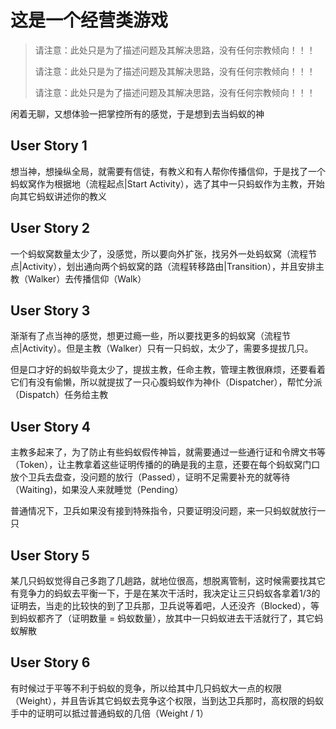 # 这是一个经营类游戏

> 请注意：此处只是为了描述问题及其解决思路，没有任何宗教倾向！！！
>
> 请注意：此处只是为了描述问题及其解决思路，没有任何宗教倾向！！！
>
> 请注意：此处只是为了描述问题及其解决思路，没有任何宗教倾向！！！

闲着无聊，又想体验一把掌控所有的感觉，于是想到去当蚂蚁的神



## User Story 1

想当神，想操纵全局，就需要有信徒，有教义和有人帮你传播信仰，于是找了一个蚂蚁窝作为根据地（流程起点|Start Activity），选了其中一只蚂蚁作为主教，开始向其它蚂蚁讲述你的教义



## User Story 2

一个蚂蚁窝数量太少了，没感觉，所以要向外扩张，找另外一处蚂蚁窝（流程节点|Activity），划出通向两个蚂蚁窝的路（流程转移路由|Transition），并且安排主教（Walker）去传播信仰（Walk）



## User Story 3

渐渐有了点当神的感觉，想更过瘾一些，所以要找更多的蚂蚁窝（流程节点|Activity）。但是主教（Walker）只有一只蚂蚁，太少了，需要多提拔几只。

但是口才好的蚂蚁毕竟太少了，提拔主教，任命主教，管理主教很麻烦，还要看着它们有没有偷懒，所以就提拔了一只心腹蚂蚁作为神仆（Dispatcher），帮忙分派（Dispatch）任务给主教



## User Story 4

主教多起来了，为了防止有些蚂蚁假传神旨，就需要通过一些通行证和令牌文书等（Token），让主教拿着这些证明传播的的确是我的主意，还要在每个蚂蚁窝门口放个卫兵去盘查，没问题的放行（Passed），证明不足需要补充的就等待（Waiting)，如果没人来就睡觉（Pending）

普通情况下，卫兵如果没有接到特殊指令，只要证明没问题，来一只蚂蚁就放行一只



## User Story 5

某几只蚂蚁觉得自己多跑了几趟路，就地位很高，想脱离管制，这时候需要找其它有竞争力的蚂蚁去平衡一下，于是在某次干活时，我决定让三只蚂蚁各拿着1/3的证明去，当走的比较快的到了卫兵那，卫兵说等着吧，人还没齐（Blocked），等到蚂蚁都齐了（证明数量 = 蚂蚁数量），放其中一只蚂蚁进去干活就行了，其它蚂蚁解散



## User Story 6

有时候过于平等不利于蚂蚁的竞争，所以给其中几只蚂蚁大一点的权限（Weight），并且告诉其它蚂蚁去竞争这个权限，当到达卫兵那时，高权限的蚂蚁手中的证明可以抵过普通蚂蚁的几倍（Weight / 1）